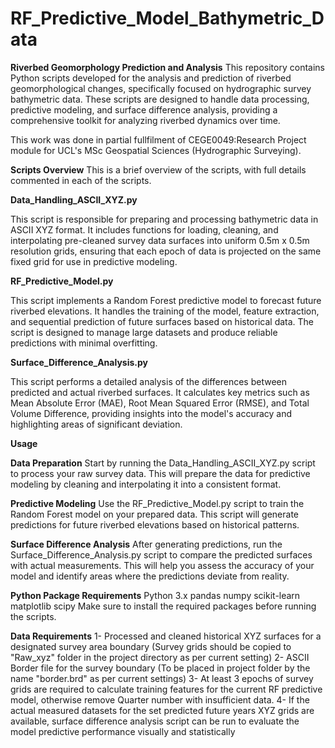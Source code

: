 # RF_Predictive_Model_Bathymetric_Data

**Riverbed Geomorphology Prediction and Analysis**
This repository contains Python scripts developed for the analysis and prediction of riverbed geomorphological changes, specifically focused on hydrographic survey bathymetric data. These scripts are designed to handle data processing, predictive modeling, and surface difference analysis, providing a comprehensive toolkit for analyzing riverbed dynamics over time.

This work was done in partial fullfilment of CEGE0049:Research Project module for UCL's MSc Geospatial Sciences (Hydrographic Surveying). 

**Scripts Overview**
This is a brief overview of the scripts, with full details commented in each of the scripts.

**Data_Handling_ASCII_XYZ.py**

This script is responsible for preparing and processing bathymetric data in ASCII XYZ format. It includes functions for loading, cleaning, and interpolating pre-cleaned survey data surfaces into uniform 0.5m x 0.5m resolution grids, ensuring that each epoch of data is projected on the same fixed grid for use in predictive modeling.

**RF_Predictive_Model.py**

This script implements a Random Forest predictive model to forecast future riverbed elevations. It handles the training of the model, feature extraction, and sequential prediction of future surfaces based on historical data. The script is designed to manage large datasets and produce reliable predictions with minimal overfitting.

**Surface_Difference_Analysis.py**

This script performs a detailed analysis of the differences between predicted and actual riverbed surfaces. It calculates key metrics such as Mean Absolute Error (MAE), Root Mean Squared Error (RMSE), and Total Volume Difference, providing insights into the model's accuracy and highlighting areas of significant deviation.

**Usage**

**Data Preparation**
Start by running the Data_Handling_ASCII_XYZ.py script to process your raw survey data. This will prepare the data for predictive modeling by cleaning and interpolating it into a consistent format.

**Predictive Modeling**
Use the RF_Predictive_Model.py script to train the Random Forest model on your prepared data. This script will generate predictions for future riverbed elevations based on historical patterns.

**Surface Difference Analysis**
After generating predictions, run the Surface_Difference_Analysis.py script to compare the predicted surfaces with actual measurements. This will help you assess the accuracy of your model and identify areas where the predictions deviate from reality.

**Python Package Requirements**
Python 3.x
pandas
numpy
scikit-learn
matplotlib
scipy
Make sure to install the required packages before running the scripts.

**Data Requirements**
1- Processed and cleaned historical XYZ surfaces for a designated survey area boundary (Survey grids should be copied to "Raw_xyz" folder in the project directory as per current setting)
2- ASCII Border file for the survey boundary (To be placed in project folder by the name "border.brd" as per current settings)
3- At least 3 epochs of survey grids are required to calculate training features for the current RF predictive model, otherwise remove Quarter number with insufficient data.
4- If the actual measured datasets for the set predicted future years XYZ grids are available, surface difference analysis script can be run to evaluate the model predictive performance visually and statistically
